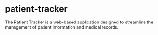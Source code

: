 # patient-tracker
The Patient Tracker is a web-based application designed to streamline the management of patient information and medical records. 
